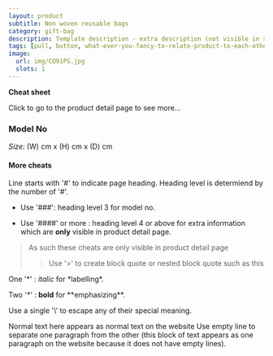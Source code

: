 ```yaml
---
layout: product
subtitle: Non woven reusable bags
category: gift-bag
description: Template description - extra description (not visible in smaller viewport such as on iPhone)
tags: [pull, button, what-ever-you-fancy-to-relate-product-to-each-other]
image:
  url: img/CO91PS.jpg
  slots: 1
---
```


**Cheat sheet**

Click to go to the product detail page to see more...

### Model No

*Size:* (W) cm x (H) cm x (D) cm

#### More cheats

Line starts with '#' to indicate page heading. Heading level is determiend by the number of '#'.

- Use '###': heading level 3 for model no.

- Use '####' or more : heading level 4 or above for extra information which are **only** visible in product detail page.

> As such these cheats are only visible in product detail page
>
>> Use '>' to create block quote or nested block quote such as this

One '\*' : *italic* for \*labelling\*.

Two '\*' : **bold** for \*\*emphasizing\*\*.

Use a single '\\' to escape any of their special meaning.

Normal text here appears as normal text on the website
Use empty line to separate one paragraph from the other
(this block of text appears as one paragraph on the
website because it does not have empty lines).
